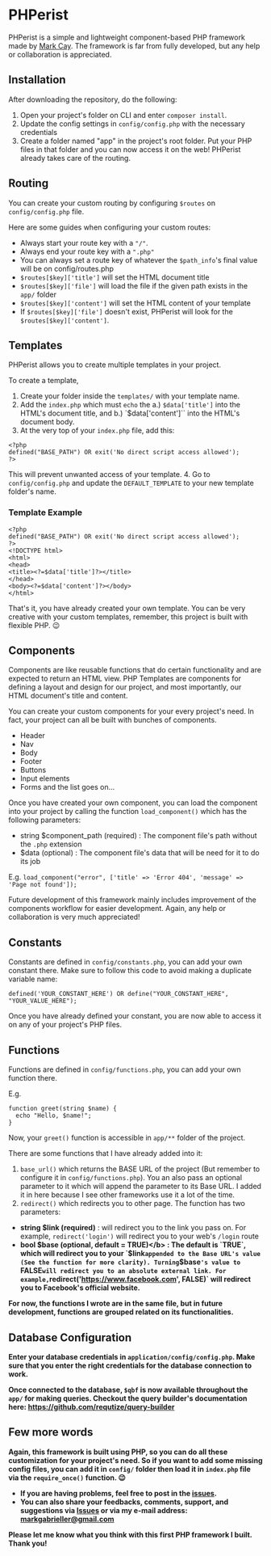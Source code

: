 # PHPerist
PHPerist is a simple and lightweight component-based PHP framework made by <a href="https://techieguy.web.app/" target="_blank">Mark Cay</a>. The framework is far from fully developed, but any help or collaboration is appreciated.

## Installation
After downloading the repository, do the following:
1. Open your project's folder on CLI and enter `composer install`.
2. Update the config settings in `config/config.php` with the necessary credentials
3. Create a folder named "app" in the project's root folder. Put your PHP files in that folder and you can now access it on the web! PHPerist already takes care of the routing.

## Routing
You can create your custom routing by configuring `$routes` on `config/config.php` file.

Here are some guides when configuring your custom routes:
 * Always start your route key with a `"/"`.
 * Always end your route key with a `".php"`
 * You can always set a route key of whatever the `$path_info`'s final value will be on config/routes.php
 * `$routes[$key]['title']` will set the HTML document title
 * `$routes[$key]['file']` will load the file if the given path exists in the `app/` folder
 * `$routes[$key]['content']` will set the HTML content of your template
 * If `$routes[$key]['file']` doesn't exist, PHPerist will look for the `$routes[$key]['content']`.

## Templates
PHPerist allows you to create multiple templates in your project.

To create a template,
1. Create your folder inside the `templates/` with your template name.
2. Add the `index.php` which must `echo` the a.) `$data['title']` into the HTML's document title, and b.) `$data['content']`` into the HTML's document body.
3. At the very top of your `index.php` file, add this:
```
<?php
defined("BASE_PATH") OR exit('No direct script access allowed');
?>
```
This will prevent unwanted access of your template.
4. Go to `config/config.php` and update the `DEFAULT_TEMPLATE` to your new template folder's name.

### Template Example 
```
<?php
defined("BASE_PATH") OR exit('No direct script access allowed');
?>
<!DOCTYPE html>
<html>
<head>
<title><?=$data['title']?></title>
</head>
<body><?=$data['content']?></body>
</html>
```

That's it, you have already created your own template. You can be very creative with your custom templates, remember, this project is built with flexible PHP. 😉

## Components
Components are like reusable functions that do certain functionality and are expected to return an HTML view.
PHP Templates are components for defining a layout and design for our project, and most importantly, our HTML document's title and content.

You can create your custom components for your every project's need. In fact, your project can all be built with bunches of components.
* Header
* Nav
* Body
* Footer
* Buttons
* Input elements
* Forms
and the list goes on...

Once you have created your own component, you can load the component into your project by calling the function `load_component()` which has the following parameters:
* string $component_path (required) : The component file's path without the `.php` extension
* $data (optional) : The component file's data that will be need for it to do its job

E.g. `load_component("error", ['title' => 'Error 404', 'message' => 'Page not found']);`

Future development of this framework mainly includes improvement of the components workflow for easier development. Again, any help or collaboration is very much appreciated!

## Constants
Constants are defined in `config/constants.php`, you can add your own constant there. Make sure to follow this code to avoid making a duplicate variable name:

`defined('YOUR_CONSTANT_HERE') OR define("YOUR_CONSTANT_HERE", "YOUR_VALUE_HERE");`

Once you have already defined your constant, you are now able to access it on any of your project's PHP files.

## Functions
Functions are defined in `config/functions.php`, you can add your own function there.

E.g.
```
function greet(string $name) {
  echo "Hello, $name!";
}
```

Now, your `greet()` function is accessible in `app/**` folder of the project.

There are some functions that I have already added into it:
1. `base_url()` which returns the BASE URL of the project (But remember to configure it in `config/functions.php`). You an also pass an optional parameter to it which will append the parameter to its Base URL. I added it in here because I see other frameworks use it a lot of the time.
2. `redirect()` which redirects you to other page. The function has two parameters:
* <b>string $link (required)</b> : will redirect you to the link you pass on. For example, `redirect('login')` will redirect you to your web's `/login` route
* <b>bool $base (optional, default = TRUE)</b> : The default is `TRUE`, which will redirect you to your `$link` appended to the Base URL's value (See the function for more clarity). Turning `$base`'s value to `FALSE` will redirect you to an absolute external link. For example, `redirect('https://www.facebook.com', FALSE)` will redirect you to Facebook's official website.

For now, the functions I wrote are in the same file, but in future development, functions are grouped related on its functionalities.

## Database Configuration
Enter your database credentials in `application/config/config.php`.
Make sure that you enter the right credentials for the database connection to work.

Once connected to the database, `$qbf` is now available throughout the `app/` for making queries. Checkout the query builder's documentation here: <a href='https://github.com/requtize/query-builder' target='_blank'>https://github.com/requtize/query-builder</a>

## Few more words
Again, this framework is built using PHP, so you can do all these customization for your project's need. So if you want to add some missing config files, you can add it in `config/` folder then load it in `index.php` file via the `require_once()` function. 😉
* If you are having problems, feel free to post in the <a href='https://github.com/MarkCay/PHPerist/issues' target='_blank'>issues</a>.
* You can also share your feedbacks, comments, support, and suggestions via <a href='https://github.com/MarkCay/PHPerist/issues' target='_blank'>Issues</a> or via my e-mail address: <a href='mailto:markgabrieller@gmail.com' target='_blank'>markgabrieller@gmail.com</a>

Please let me know what you think with this first PHP framework I built. Thank you!
